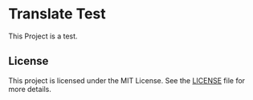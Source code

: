 # Translate Test
This Project is a test.

## License
This project is licensed under the MIT License. See the [LICENSE](LICENSE) file for more details.